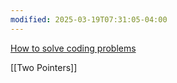 ```yaml
---
modified: 2025-03-19T07:31:05-04:00
---
```



[How to solve coding problems](https://www.youtube.com/watch?v=gK8KmTDtX8E&list=LL&index=19)

[[Two Pointers]]

